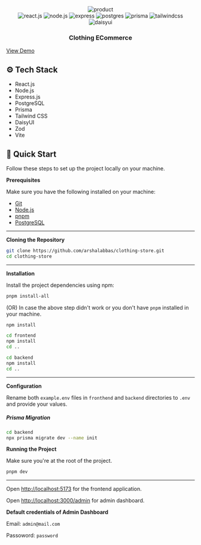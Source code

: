 <div align="center">

<div>
<!-- <img src="https://i.ibb.co/T03wBRs/Macbook-Air-localhost-2.png" alt="home"> -->
<img src="https://i.ibb.co/kMQ7jDk/Macbook-Air-localhost-1.png" alt="product">
</div>

  <div>
    <img src="https://img.shields.io/badge/React-%2320232a.svg?logo=react&logoColor=%2361DAFB" alt="react.js" />
    <img src="https://img.shields.io/badge/Node.js-6DA55F?logo=node.js&logoColor=white" alt="node.js" />
    <img src="https://img.shields.io/badge/Express.js-%23404d59.svg?logo=express&logoColor=%2361DAFB" alt="express" />
    <img src="https://img.shields.io/badge/Postgres-%23316192.svg?logo=postgresql&logoColor=white" alt="postgres" />
    <img src="https://img.shields.io/badge/Prisma-2D3748?logo=prisma&logoColor=white" alt="prisma" />
    <img src="https://img.shields.io/badge/Tailwind%20CSS-%2338B2AC.svg?logo=tailwind-css&logoColor=white" alt="tailwindcss" />
    <img src="https://img.shields.io/badge/DaisyUI-5A0EF8?logo=daisyui&logoColor=fff" alt="daisyui" />
  </div>

  <h3 align="center">Clothing ECommerce</h3>
</div>

[View Demo](https://clone-amazoncom.netlify.app/)

## <a name="tech-stack">⚙️ Tech Stack</a>

- React.js
- Node.js
- Express.js
- PostgreSQL
- Prisma
- Tailwind CSS
- DaisyUI
- Zod
- Vite

## <a name="quick-start">🤸 Quick Start</a>

Follow these steps to set up the project locally on your machine.

**Prerequisites**

Make sure you have the following installed on your machine:

- [Git](https://git-scm.com/)
- [Node.js](https://nodejs.org/en)
- [pnpm](https://pnpm.io/)
- [PostgreSQL](https://www.postgresql.org/)

---

**Cloning the Repository**

```bash
git clone https://github.com/arshalabbas/clothing-store.git
cd clothing-store
```

---

**Installation**

Install the project dependencies using npm:

```bash
pnpm install-all
```

(OR) In case the above step didn't work or you don't have `pnpm` installed in your machine.

```bash
npm install
```

```bash
cd frontend
npm install
cd ..
```

```bash
cd backend
npm install
cd ..
```

---

**Configuration**

Rename both `example.env` files in `fronthend` and `backend` directories to `.env`
and provide your values.

##### Prisma Migration

```bash
cd backend
npx prisma migrate dev --name init
```

**Running the Project**

Make sure you're at the root of the project.

```bash
pnpm dev
```

---

Open [http://localhost:5173](http://localhost:5173) for the frontend application.

Open [http://localhost:3000/admin](http://localhost:3000/admin) for admin dashboard.

**Default credentials of Admin Dashboard**

Email: `admin@mail.com`

Passoword: `password`
